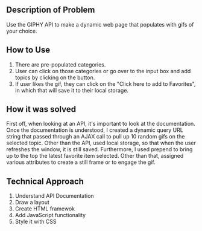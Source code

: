 ## Description of Problem
Use the GIPHY API to make a dynamic web page that populates with gifs of your choice.

## How to Use
1. There are pre-populated categories.
2. User can click on those categories or go over to the input box and add topics by clicking on the button.
3. If user likes the gif, they can click on the "Click here to add to Favorites", in which that will save it to their local storage.


## How it was solved
First off, when looking at an API, it's important to look at the documentation. Once the documentation is understood, I created a dynamic query URL string that passed through an AJAX call to pull up 10 random gifs on the selected topic. Other than the API, used local storage, so that when the user refreshes the window, it is still saved. Furthermore, I used prepend to bring up to the top the latest favorite item selected. Other than that, assigned various attributes to create a still frame or to engage the gif.


## Technical Approach
1. Understand API Documentation
2. Draw a layout
3. Create HTML framewok
4. Add JavaScript functionality
5. Style it with CSS
